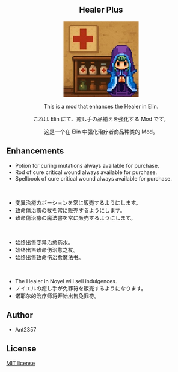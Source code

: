 <h2 align="center">
  Healer Plus
</h2>

<div align="center">
  <a href="https://steamcommunity.com/sharedfiles/filedetails/?id=3549404933">
    <img alt="草原の上に立てられた十字架ドット絵" src="preview.jpg" width="200" height="200">
  </a>
</div>

<div align="center">
  <p>This is a mod that enhances the Healer in Elin.</p>
  <p>これは Elin にて、癒し手の品揃えを強化する Mod です。</p>
  <p>这是一个在 Elin 中强化治疗者商品种类的 Mod。</p>
</div>

## Enhancements
* Potion for curing mutations always available for purchase.
* Rod of cure critical wound always available for purchase.
* Spellbook of cure critical wound always available for purchase.

<br>

* 変異治癒のポーションを常に販売するようにします。
* 致命傷治癒の杖を常に販売するようにします。
* 致命傷治癒の魔法書を常に販売するようにします。

<br>

* 始终出售变异治愈药水。
* 始终出售致命伤治愈之杖。
* 始终出售致命伤治愈魔法书。

<br>

* The Healer in Noyel will sell indulgences.
* ノイエルの癒し手が免罪符を販売するようになります。
* 诺耶尔的治疗师将开始出售免罪符。

## Author
* Ant2357

## License
[MIT license](https://en.wikipedia.org/wiki/MIT_License)
